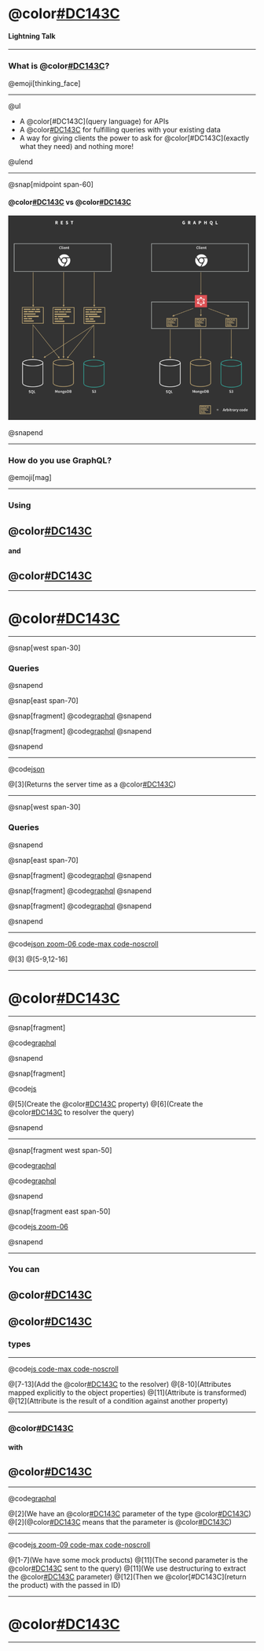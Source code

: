 # @color[#DC143C](GraphQL)
#### Lightning Talk

---

### What is @color[#DC143C](GraphQL)?

@emoji[thinking_face]

---

@ul

- A @color[#DC143C](query language) for APIs
- A @color[#DC143C](runtime) for fulfilling queries with your existing data
- A way for giving clients the power to ask for @color[#DC143C](exactly what they need) and nothing more!

@ulend

---

@snap[midpoint span-60]

#### @color[#DC143C](REST) vs @color[#DC143C](GraphQL)

![REST and GraphQL](assets/images/rest_and_graphql_side_by_side.png)

@snapend

---

### How do you use GraphQL?

@emoji[mag]

---

### Using
## @color[#DC143C](resolvers)
#### and
## @color[#DC143C](schemas)

---

# @color[#DC143C](Schemas)

---

@snap[west span-30]

### Queries

@snapend

@snap[east span-70]

@snap[fragment]
@code[graphql](assets/code/simple-schema.graphql)
@snapend

@snap[fragment]
@code[graphql](assets/code/simple-schema-request.graphql)
@snapend

@snapend

---

@code[json](assets/code/simple-schema-response.json)

@[3](Returns the server time as a @color[#DC143C](string))

---

@snap[west span-30]

### Queries

@snapend

@snap[east span-70]

@snap[fragment]
@code[graphql](assets/code/complex-schema-1.graphql)
@snapend

@snap[fragment]
@code[graphql](assets/code/complex-schema-2.graphql)
@snapend

@snap[fragment]
@code[graphql](assets/code/complex-schema-request.graphql)
@snapend

@snapend

---

@code[json zoom-06 code-max code-noscroll](assets/code/complex-schema-response.json)

@[3]
@[5-9,12-16]

---

# @color[#DC143C](Resolvers)

---

@snap[fragment]

@code[graphql](assets/code/simple-schema.graphql)

@snapend

@snap[fragment]

@code[js](assets/code/simple-resolver.js)

@[5](Create the @color[#DC143C](Query) property)
@[6](Create the @color[#DC143C](function) to resolver the query)

@snapend

---

@snap[fragment west span-50]

@code[graphql](assets/code/complex-schema-1.graphql)

@code[graphql](assets/code/complex-schema-2.graphql)

@snapend

@snap[fragment east span-50]

@code[js zoom-06](assets/code/complex-resolver.js)

@snapend

---

### You can
## @color[#DC143C](EXPLICITLY)
## @color[#DC143C](DEFINE)
### types

---

@code[js code-max code-noscroll](assets/code/complex-resolver-define-type.js)

@[7-13](Add the @color[#DC143C](type) to the resolver)
@[8-10](Attributes mapped explicitly to the object properties)
@[11](Attribute is transformed)
@[12](Attribute is the result of a condition against another property)

---

### @color[#DC143C](Queries)
#### with
## @color[#DC143C](PARAMETERS)

---

@code[graphql](assets/code/query-with-parameter.graphql)

@[2](We have an @color[#DC143C](id) parameter of the type @color[#DC143C](ID))
@[2](@color[#DC143C](ID!) means that the parameter is @color[#DC143C](required))

---

@code[js zoom-09 code-max code-noscroll](assets/code/resolver-with-parameter.js)

@[1-7](We have some mock products)
@[11](The second parameter is the @color[#DC143C](parameters) sent to the query)
@[11](We use destructuring to extract the @color[#DC143C](id) parameter)
@[12](Then we @color[#DC143C](return the product) with the passed in ID)

---

# @color[#DC143C](Mutations)

---
